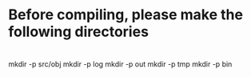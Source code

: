 # Before compiling, please make the following directories
#
mkdir -p src/obj
mkdir -p log
mkdir -p out
mkdir -p tmp
mkdir -p bin
